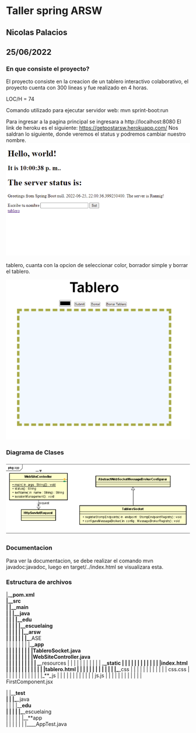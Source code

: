 # Taller spring ARSW

## Nicolas Palacios

## 25/06/2022

### En que consiste el proyecto?

El proyecto consiste en la creacion de un tablero interactivo colaborativo, el proyecto cuenta con 300 lineas y fue realizado en 4 horas.

LOC/H = 74

Comando utilizado para ejecutar servidor web: mvn sprint-boot:run



Para ingresar a la pagina principal se ingresara a http://localhost:8080
El link de heroku es el siguiente:
https://getpostarsw.herokuapp.com/
Nos saldran lo siguiente, donde veremos el status y podremos cambiar nuestro nombre.
<img src= imagen\imagen.png>

tablero, cuanta con la opcion de seleccionar color, borrador simple y borrar el tablero.

<img src= imagen\imagen2.png>



### Diagrama de Clases

<img src="imagen\imagen3.png">  
 

### Documentacion

Para ver la documentacion, se debe realizar el comando mvn javadoc:javadoc, luego en target/../index.html se visualizara esta.

### Estructura de archivos

|\_**\_pom.xml  
|\_\_**src  
| |\_**\_main  
| | |\_\_**java  
| | | |\_**\_edu  
| | | | |\_\_**escuelaing  
| | | | | |\_**\_arsw  
| | | | | | |\_**\_ASE  
| | | | | | | |\_**\_app  
| | | | | | | | |TableroSocket.java  
| | | | | | | | |WebSiteController.java  
| | | | | | | | | | \_**\_resources 
| | | | | | | | | | | \_**\_static
| | | | | | | | | | | | |index.html 
| | | | | | | | | | | | |tablero.html 
| | | | | | | | | | | | |\_**\_css
| | | | | | | | | | | | css.css 
| | | | | | | | | | | | |\_**\_js
| | | | | | | | | | | | js.js 
| | | | | | | | | | | | FirstComponent.jsx 

| |\_\_**test  
| | |\_**\_java  
| | | |\_\_**edu  
| | | | |\_**\_escuelaing  
| | | | | |\_\_**app  
| | | | | | |\_\_\_\_AppTest.java